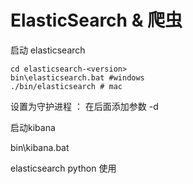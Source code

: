 # ElasticSearch & 爬虫

启动 elasticsearch

```
cd elasticsearch-<version>
bin\elasticsearch.bat #windows
./bin/elasticsearch # mac
```

设置为守护进程 ： 在后面添加参数 -d

启动kibana

bin\kibana.bat



elasticsearch python 使用

